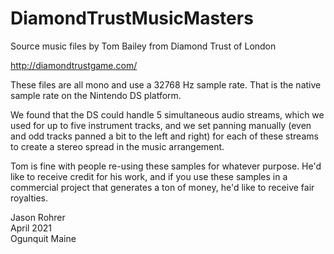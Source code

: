 # DiamondTrustMusicMasters
Source music files by Tom Bailey from Diamond Trust of London

http://diamondtrustgame.com/

These files are all mono and use a 32768 Hz sample rate.  That is the native sample rate on the Nintendo DS platform.

We found that the DS could handle 5 simultaneous audio streams, which we used for up to five instrument tracks, and we set panning manually (even and odd tracks panned a bit to the left and right) for each of these streams to create a stereo spread in the music arrangement.

Tom is fine with people re-using these samples for whatever purpose.  He'd like to receive credit for his work, and if you use these samples in a commercial project that generates a ton of money, he'd like to receive fair royalties.

Jason Rohrer  
April 2021  
Ogunquit Maine